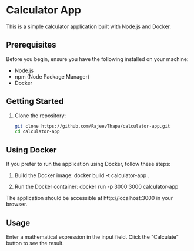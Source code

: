 # Calculator App

This is a simple calculator application built with Node.js and Docker.

## Prerequisites

Before you begin, ensure you have the following installed on your machine:

- Node.js
- npm (Node Package Manager)
- Docker

## Getting Started

1. Clone the repository:

   ```bash
   git clone https://github.com/RajeevThapa/calculator-app.git
   cd calculator-app


## Using Docker

If you prefer to run the application using Docker, follow these steps:

1. Build the Docker image:
docker build -t calculator-app .

2. Run the Docker container:
docker run -p 3000:3000 calculator-app

The application should be accessible at http://localhost:3000 in your browser.

## Usage

Enter a mathematical expression in the input field.
Click the "Calculate" button to see the result.